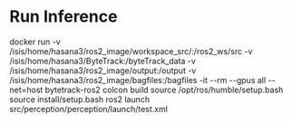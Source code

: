# Run Inference
docker run -v /isis/home/hasana3/ros2_image/workspace_src/:/ros2_ws/src -v /isis/home/hasana3/ByteTrack:/byteTrack_data -v /isis/home/hasana3/ros2_image/output:/output -v /isis/home/hasana3/ros2_image/bagfiles:/bagfiles -it --rm --gpus all --net=host bytetrack-ros2
colcon build
source /opt/ros/humble/setup.bash
source install/setup.bash
ros2 launch src/perception/perception/launch/test.xml